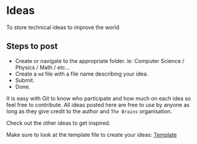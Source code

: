 # Ideas
To store technical ideas to improve the world

## Steps to post

* Create or navigate to the appropriate folder. ie: Computer Science / Physics / Math / etc...
* Create a `md` file with a file name describing your idea. 
* Submit.
* Done.

It is easy with Git to know who participate and how much on each idea so feel free to contribute. 
All ideas posted here are free to use by anyone as long as they give credit to the author and 
`The Brains` organisation. 

Check out the other ideas to get inspired.

Make sure to look at the template file to create your ideas: 
[Template](https://github.com/The-Brains/Ideas/blob/master/template-idea.md)
